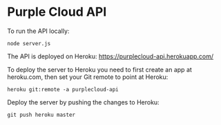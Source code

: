 # Purple Cloud API

To run the API locally:

```
node server.js
```

The API is deployed on Heroku:
https://purplecloud-api.herokuapp.com/

To deploy the server to Heroku you need to first create an app at heroku.com, then set your Git remote to point at Heroku:

```
heroku git:remote -a purplecloud-api
```

Deploy the server by pushing the changes to Heroku:

```
git push heroku master
```
